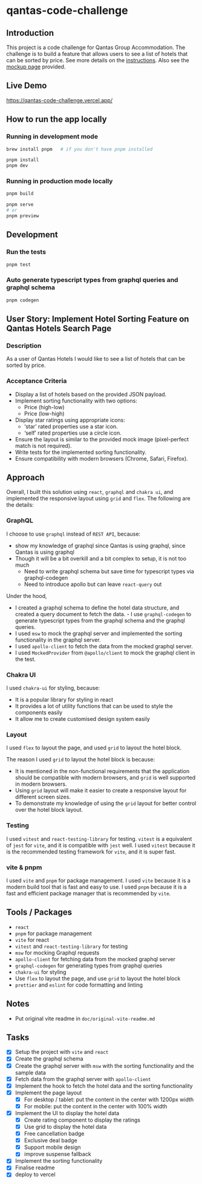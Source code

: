 # qantas-code-challenge

## Introduction

This project is a code challenge for Qantas Group Accommodation. The challenge is to build a feature that allows users to see a list of hotels that can be sorted by price. See more details on the [instructions](doc/instructions.md). Also see the [mockup page](doc/mockup.png) provided.

## Live Demo

https://qantas-code-challenge.vercel.app/

## How to run the app locally

### Running in development mode

```bash
brew install pnpm   # if you don't have pnpm installed
```

```bash
pnpm install
pnpm dev
```

### Running in production mode locally

```bash
pnpm build

pnpm serve
# or
pnpm preview
```

## Development

### Run the tests

```bash
pnpm test
```

### Auto generate typescript types from graphql queries and graphql schema

```bash
pnpm codegen
```

## User Story: Implement Hotel Sorting Feature on Qantas Hotels Search Page

### Description

As a user of Qantas Hotels I would like to see a list of hotels that can be sorted by price.

### Acceptance Criteria

- Display a list of hotels based on the provided JSON payload.
- Implement sorting functionality with two options:
  - Price (high-low)
  - Price (low-high)
- Display star ratings using appropriate icons:
  - ‘star’ rated properties use a star icon.
  - ‘self’ rated properties use a circle icon.
- Ensure the layout is similar to the provided mock image (pixel-perfect match is not required).
- Write tests for the implemented sorting functionality.
- Ensure compatibility with modern browsers (Chrome, Safari, Firefox).

## Approach

Overall, I built this solution using `react`, `graphql` and `chakra ui`, and implemented the responsive layout using `grid` and `flex`. The following are the details:

### GraphQL

I choose to use `graphql` instead of `REST API`, because:

- show my knowledge of graphql since Qantas is using graphql, since Qantas is using graphql
- Though it will be a bit overkill and a bit complex to setup, it is not too much
  - Need to write graphql schema but save time for typescript types via graphql-codegen
  - Need to introduce apollo but can leave `react-query` out

Under the hood,

- I created a graphql schema to define the hotel data structure, and created a query document to fetch the data. - I use `graphql-codegen` to generate typescript types from the graphql schema and the graphql queries.
- I used `msw` to mock the graphql server and implemented the sorting functionality in the graphql server.
- I used `apollo-client` to fetch the data from the mocked graphql server.
- I used `MockedProvider` from `@apollo/client` to mock the graphql client in the test.

### Chakra UI

I used `chakra-ui` for styling, because:

- It is a popular library for styling in react
- It provides a lot of utility functions that can be used to style the components easily
- It allow me to create customised design system easily

### Layout

I used `flex` to layout the page, and used `grid` to layout the hotel block.

The reason I used `grid` to layout the hotel block is because:

- It is mentioned in the non-functional requirements that the application should be compatible with modern browsers, and `grid` is well supported in modern browsers.
- Using `grid` layout will make it easier to create a responsive layout for different screen sizes.
- To demonstrate my knowledge of using the `grid` layout for better control over the hotel block layout.

### Testing

I used `vitest` and `react-testing-library` for testing. `vitest` is a equivalent of `jest` for `vite`, and it is compatible with `jest` well. I used `vitest` because it is the recommended testing framework for `vite`, and it is super fast.

### vite & pnpm

I used `vite` and `pnpm` for package management. I used `vite` because it is a modern build tool that is fast and easy to use. I used `pnpm` because it is a fast and efficient package manager that is recommended by `vite`.

## Tools / Packages

- `react`
- `pnpm` for package management
- `vite` for react
- `vitest` and `react-testing-library` for testing
- `msw` for mocking Graphql requests
- `apollo-client` for fetching data from the mocked graphql server
- `graphql-codegen` for generating types from graphql queries
- `chakra-ui` for styling
- Use `flex` to layout the page, and use `grid` to layout the hotel block
- `prettier` and `eslint` for code formatting and linting

## Notes

- Put original vite readme in `doc/original-vite-readme.md`

## Tasks

- [x] Setup the project with `vite` and `react`
- [x] Create the graphql schema
- [x] Create the graphql server with `msw` with the sorting functionality and the sample data
- [x] Fetch data from the graphql server with `apollo-client`
- [x] Implement the hook to fetch the hotel data and the sorting functionality
- [x] Implement the page layout
  - [x] For desktop / tablet: put the content in the center with 1200px width
  - [x] For mobile: put the content in the center with 100% width
- [x] Implement the UI to display the hotel data
  - [x] Create rating component to display the ratings
  - [x] Use grid to display the hotel data
  - [x] Free cancellation badge
  - [x] Exclusive deal badge
  - [x] Support mobile design
  - [x] improve suspense fallback
- [x] Implement the sorting functionality
- [x] Finalise readme
- [x] deploy to vercel
